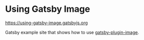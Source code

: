 # Using Gatsby Image

https://using-gatsby-image.gatsbyjs.org

Gatsby example site that shows how to use [gatsby-plugin-image](https://github.com/gatsbyjs/gatsby/tree/master/packages/gatsby-image).
